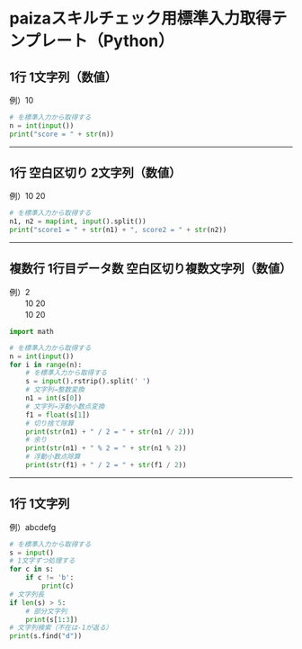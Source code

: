 # paizaスキルチェック用標準入力取得テンプレート（Python）

## 1行 1文字列（数値）
例）10  

```python
# を標準入力から取得する
n = int(input())
print("score = " + str(n))
```
***
## 1行 空白区切り 2文字列（数値）
例）10 20  

```python
# を標準入力から取得する
n1, n2 = map(int, input().split())
print("score1 = " + str(n1) + ", score2 = " + str(n2))
```
***
## 複数行 1行目データ数 空白区切り複数文字列（数値）
例）2  
 　　10 20  
 　　10 20  

```python
import math

# を標準入力から取得する
n = int(input())
for i in range(n):
    # を標準入力から取得する
	s = input().rstrip().split(' ')
    # 文字列→整数変換
	n1 = int(s[0])
    # 文字列→浮動小数点変換
	f1 = float(s[1])
	# 切り捨て除算
	print(str(n1) + " / 2 = " + str(n1 // 2)))
	# 余り
	print(str(n1) + " % 2 = " + str(n1 % 2))
    # 浮動小数点除算
	print(str(f1) + " / 2 = " + str(f1 / 2))
```

***
## 1行 1文字列
例）abcdefg  

```python
# を標準入力から取得する
s = input()
# 1文字ずつ処理する
for c in s:
	if c != 'b':
		print(c)
# 文字列長
if len(s) > 5:
    # 部分文字列
	print(s[1:3])
# 文字列検索（不在は-1が返る）
print(s.find("d"))
```

